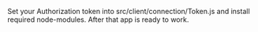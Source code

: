 Set your Authorization token into src/client/connection/Token.js and install required node-modules. After that app is ready to work.
